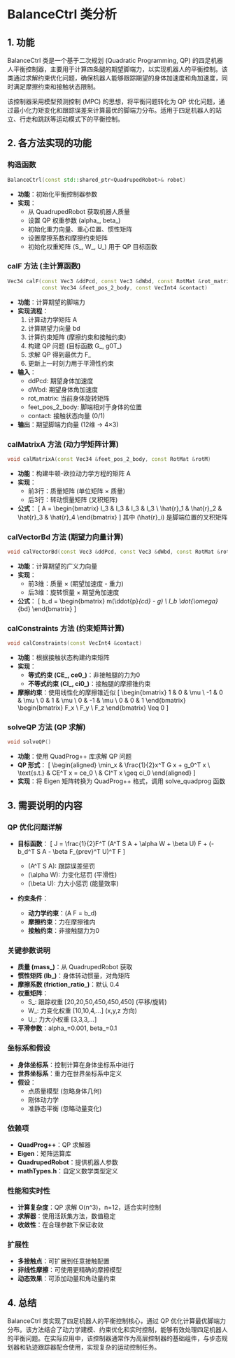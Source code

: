 # BalanceCtrl 类分析

## 1. 功能

BalanceCtrl 类是一个基于二次规划 (Quadratic Programming, QP) 的四足机器人平衡控制器，主要用于计算四条腿的期望脚端力，以实现机器人的平衡控制。该类通过求解约束优化问题，确保机器人能够跟踪期望的身体加速度和角加速度，同时满足摩擦约束和接触状态限制。

该控制器采用模型预测控制 (MPC) 的思想，将平衡问题转化为 QP 优化问题，通过最小化力矩变化和跟踪误差来计算最优的脚端力分布。适用于四足机器人的站立、行走和跳跃等运动模式下的平衡控制。

## 2. 各方法实现的功能

### 构造函数
```cpp
BalanceCtrl(const std::shared_ptr<QuadrupedRobot>& robot)
```
- **功能**：初始化平衡控制器参数
- **实现**：
  - 从 QuadrupedRobot 获取机器人质量
  - 设置 QP 权重参数 (alpha_, beta_)
  - 初始化重力向量、重心位置、惯性矩阵
  - 设置摩擦系数和摩擦约束矩阵
  - 初始化权重矩阵 (S_, W_, U_) 用于 QP 目标函数

### calF 方法 (主计算函数)
```cpp
Vec34 calF(const Vec3 &ddPcd, const Vec3 &dWbd, const RotMat &rot_matrix,
           const Vec34 &feet_pos_2_body, const VecInt4 &contact)
```
- **功能**：计算期望的脚端力
- **实现流程**：
  1. 计算动力学矩阵 A
  2. 计算期望力向量 bd
  3. 计算约束矩阵 (摩擦约束和接触约束)
  4. 构建 QP 问题 (目标函数 G_, g0T_)
  5. 求解 QP 得到最优力 F_
  6. 更新上一时刻力用于平滑性约束
- **输入**：
  - ddPcd: 期望身体加速度
  - dWbd: 期望身体角加速度
  - rot_matrix: 当前身体旋转矩阵
  - feet_pos_2_body: 脚端相对于身体的位置
  - contact: 接触状态向量 (0/1)
- **输出**：期望脚端力向量 (12维 → 4×3)

### calMatrixA 方法 (动力学矩阵计算)
```cpp
void calMatrixA(const Vec34 &feet_pos_2_body, const RotMat &rotM)
```
- **功能**：构建牛顿-欧拉动力学方程的矩阵 A
- **实现**：
  - 前3行：质量矩阵 (单位矩阵 × 质量)
  - 后3行：转动惯量矩阵 (叉积矩阵)
- **公式**：
  \[
  A = \begin{bmatrix}
  I_3 & I_3 & I_3 & I_3 \\
  \hat{r}_1 & \hat{r}_2 & \hat{r}_3 & \hat{r}_4
  \end{bmatrix}
  \]
  其中 \(\hat{r}_i\) 是脚端位置的叉积矩阵

### calVectorBd 方法 (期望力向量计算)
```cpp
void calVectorBd(const Vec3 &ddPcd, const Vec3 &dWbd, const RotMat &rotM)
```
- **功能**：计算期望的广义力向量
- **实现**：
  - 前3维：质量 × (期望加速度 - 重力)
  - 后3维：旋转惯量 × 期望角加速度
- **公式**：
  \[
  b_d = \begin{bmatrix}
  m(\ddot{p}_{cd} - g) \\
  I_b \dot{\omega}_{bd}
  \end{bmatrix}
  \]

### calConstraints 方法 (约束矩阵计算)
```cpp
void calConstraints(const VecInt4 &contact)
```
- **功能**：根据接触状态构建约束矩阵
- **实现**：
  - **等式约束 (CE_, ce0_)**：非接触腿的力为0
  - **不等式约束 (CI_, ci0_)**：接触腿的摩擦锥约束
- **摩擦约束**：使用线性化的摩擦锥近似
  \[
  \begin{bmatrix}
  1 & 0 & \mu \\
  -1 & 0 & \mu \\
  0 & 1 & \mu \\
  0 & -1 & \mu \\
  0 & 0 & 1
  \end{bmatrix}
  \begin{bmatrix}
  F_x \\ F_y \\ F_z
  \end{bmatrix} \leq 0
  \]

### solveQP 方法 (QP 求解)
```cpp
void solveQP()
```
- **功能**：使用 QuadProg++ 库求解 QP 问题
- **QP 形式**：
  \[
  \begin{aligned}
  \min_x & \frac{1}{2}x^T G x + g_0^T x \\
  \text{s.t.} & CE^T x = ce_0 \\
  & CI^T x \geq ci_0
  \end{aligned}
  \]
- **实现**：将 Eigen 矩阵转换为 QuadProg++ 格式，调用 solve_quadprog 函数

## 3. 需要说明的内容

### QP 优化问题详解
- **目标函数**：
  \[
  J = \frac{1}{2}F^T (A^T S A + \alpha W + \beta U) F + (-b_d^T S A - \beta F_{prev}^T U)^T F
  \]
  - \(A^T S A\): 跟踪误差惩罚
  - \(\alpha W\): 力变化惩罚 (平滑性)
  - \(\beta U\): 力大小惩罚 (能量效率)

- **约束条件**：
  - **动力学约束**：\(A F = b_d\)
  - **摩擦约束**：力在摩擦锥内
  - **接触约束**：非接触腿力为0

### 关键参数说明
- **质量 (mass_)**：从 QuadrupedRobot 获取
- **惯性矩阵 (Ib_)**：身体转动惯量，对角矩阵
- **摩擦系数 (friction_ratio_)**：默认 0.4
- **权重矩阵**：
  - S_: 跟踪权重 [20,20,50,450,450,450] (平移/旋转)
  - W_: 力变化权重 [10,10,4,...] (x,y,z 方向)
  - U_: 力大小权重 [3,3,3,...]
- **平滑参数**：alpha_=0.001, beta_=0.1

### 坐标系和假设
- **身体坐标系**：控制计算在身体坐标系中进行
- **世界坐标系**：重力在世界坐标系中定义
- **假设**：
  - 点质量模型 (忽略身体几何)
  - 刚体动力学
  - 准静态平衡 (忽略动量变化)

### 依赖项
- **QuadProg++**：QP 求解器
- **Eigen**：矩阵运算库
- **QuadrupedRobot**：提供机器人参数
- **mathTypes.h**：自定义数学类型定义

### 性能和实时性
- **计算复杂度**：QP 求解 O(n^3)，n=12，适合实时控制
- **求解器**：使用活跃集方法，数值稳定
- **收敛性**：在合理参数下保证收敛

### 扩展性
- **多接触点**：可扩展到任意接触配置
- **非线性摩擦**：可使用更精确的摩擦模型
- **动态效果**：可添加动量和角动量约束

## 4. 总结

BalanceCtrl 类实现了四足机器人的平衡控制核心，通过 QP 优化计算最优脚端力分布。该方法结合了动力学建模、约束优化和实时控制，能够有效处理四足机器人的平衡问题。在实际应用中，该控制器通常作为高层控制器的基础组件，与步态规划器和轨迹跟踪器配合使用，实现复杂的运动控制任务。